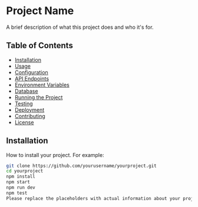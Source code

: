 # Project Name

A brief description of what this project does and who it's for.

## Table of Contents

- [Installation](#installation)
- [Usage](#usage)
- [Configuration](#configuration)
- [API Endpoints](#api-endpoints)
- [Environment Variables](#environment-variables)
- [Database](#database)
- [Running the Project](#running-the-project)
- [Testing](#testing)
- [Deployment](#deployment)
- [Contributing](#contributing)
- [License](#license)

## Installation

How to install your project. For example:

```bash
git clone https://github.com/yourusername/yourproject.git
cd yourproject
npm install
npm start
npm run dev
npm test
Please replace the placeholders with actual information about your project. If you can provide specific details or code, I can further customize this README to better suit your needs.
